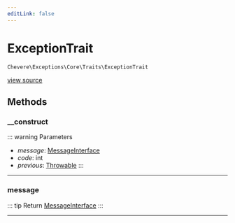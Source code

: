 ```yaml
---
editLink: false
---
```


# ExceptionTrait

`Chevere\Exceptions\Core\Traits\ExceptionTrait`

[view source](https://github.com/chevere/chevere/blob/master/src/Chevere/Exceptions/Core/Traits/ExceptionTrait.php)

## Methods

### __construct

::: warning Parameters
- *message*: [MessageInterface](../../../Interfaces/Message/MessageInterface.md)
- *code*: int
- *previous*: [Throwable](https://www.php.net/manual/class.throwable)
:::

---

### message

::: tip Return
[MessageInterface](../../../Interfaces/Message/MessageInterface.md)
:::

---

